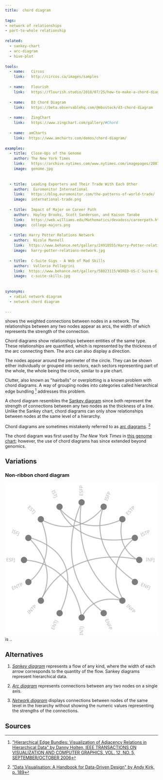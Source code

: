```yaml
---
title:  chord diagram

tags:
- network of relationships
- part-to-whole relationship

related:
  - sankey-chart
  - arc-diagram
  - hive-plot

tools:
  - name:   Circos
    link:   http://circos.ca/images/samples
    
  - name:   Flourish
    link:   https://flourish.studio/2018/07/25/how-to-make-a-chord-diagram/

  - name:   D3 Chord Diagram
    link:   https://beta.observablehq.com/@mbostock/d3-chord-diagram
    
  - name:   ZingChart
    link:   https://www.zingchart.com/gallery/#Chord
    
  - name:  amCharts
    link:  https://www.amcharts.com/demos/chord-diagram/
    
examples:
  - title:  Close-Ups of the Genome
    author: The New York Times
    link:   https://archive.nytimes.com/www.nytimes.com/imagepages/2007/01/22/science/20070123_SCI_ILLO.html
    image:  genome.jpg
    

  - title:  Leading Exporters and Their Trade With Each Other
    author:  Euromonitor International
    link:   https://blog.euromonitor.com/the-patterns-of-world-trade/
    image:  international-trade.png
    
  - title:  Impact of Major on Career Path
    author:  Hayley Brooks, Scott Sanderson, and Kaison Tanabe
    link:   https://web.williams.edu/Mathematics/devadoss/careerpath.html
    image:  college-majors.png
  
  - title: Harry Potter Relations Network
    author:  Nicole Mannell
    link:  https://www.behance.net/gallery/24910555/Harry-Potter-relations-network
    image:  harry-potter-relations-network.jpg
  
  - title:  C-Suite Gigs - A Web of Mad Skills
    author:  Vallerio Pellegrini
    link:  https://www.behance.net/gallery/58023115/WIRED-US-C-Suite-Gigs
    image:  c-suite-skills.jpg

    
synonyms:
  - radial network diagram
  - network chord diagram
  
---
```


shows the weighted connections between nodes in a network. The relationships between any two nodes appear as arcs, the width of which represents the strength of the connection.

<!--more-->

Chord diagrams show relationships between entities of the same type. These relationships are quantified, which is represented by the thickness of the arc connecting them. The arcs can also display a direction.

The nodes appear around the perimeter of the circle. They can be shown either individually or grouped into sectors, each sectors representing part of the whole, the whole being the circle, similar to a pie chart.

Clutter, also known as "hairballs" or overplotting is a known problem with chord diagrams. A way of grouping nodes into categories called hierarchical edge bundling [^holten] addresses this problem. 

A chord diagram resembles the [Sankey diagram](/sankey-chart) since both represent the strength of connections between any two nodes as the thickness of a line. Unlike the Sankey chart, chord diagrams can only show relationships between nodes at the same level of a hierarchy.

Chord diagrams are sometimes mistakenly referred to as [arc diagrams](/arc-diagram). [^kirk]

The chord diagram was first used by *The New York Times* in [this genome chart](https://archive.nytimes.com/www.nytimes.com/imagepages/2007/01/22/science/20070123_SCI_ILLO.html); however, the use of chord diagrams has since extended beyond genomics.


## Variations

### Non-ribbon chord diagram
<img src="non-ribbon-chord-diagram.svg" class="f-right-half" /> is ..


## Alternatives

1. [*Sankey diagram*](/sankey-diagram) represents a flow of any kind, where the width of each arrow corresponds to the quantity of the flow. Sankey diagrams represent hierarchical data.

2. [*Arc diagram*](/arc-diagram) represents connections between any two nodes on a single axis.

2. [*Network diagram*](/network-diagram) displays connections between nodes of the same level in the hierarchy without showing the numeric values representing the strengths of the connections.


## Sources

[^holten]: ["Hierarchical Edge Bundles: Visualization of Adjacency Relations in Hierarchical Data" by Danny Holten, IEEE TRANSACTIONS ON VISUALIZATION AND COMPUTER GRAPHICS, VOL. 12, NO. 5, SEPTEMBER/OCTOBER 2006](https://aviz.fr/wiki/uploads/Teaching2014/bundles_infovis.pdf)
[^kirk]: ["Data Visualisation: A Handbook for Data-Driven Design" by Andy Kirk, p. 189](https://books.google.com/books?id=ZrCJDAAAQBAJ&pg=PT295&lpg=PT295&dq=%22radial+network+diagram%22&source=bl&ots=aO2AtxUx3r&sig=ACfU3U3Fk3k7Via9TpgoSqwuUHPzcCl2oA&hl=en&sa=X&ved=2ahUKEwjY74LC4srhAhVi5eAKHf-2BbwQ6AEwCXoECAgQAQ#v=onepage&q=%22chord%20diagram%22&f=false)



